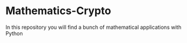 # Mathematics-Crypto
In this repository you will find a bunch of mathematical applications with Python 
